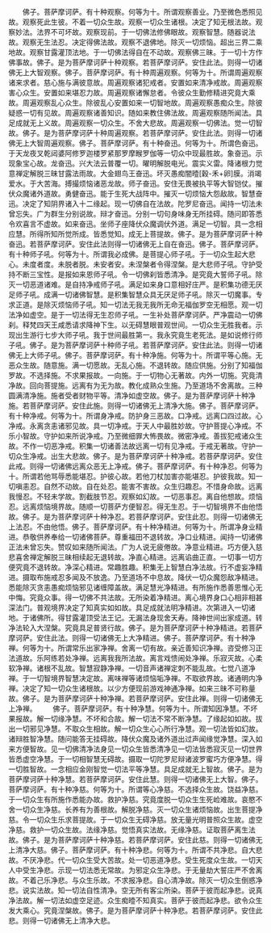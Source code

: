 <!-- { "loadSidebar": true } -->
　　佛子。菩萨摩诃萨。有十种观察。何等为十。所谓观察善业。乃至微色悉照见故。观察死此生彼。不着一切众生故。观察一切众生诸根。决定了知无根法故。观察妙法。法界不可坏故。观察现前。于一切佛法修佛眼故。观察智慧。随器说法故。观察无生法忍。决定得佛法故。观察不退佛地。除灭一切烦恼。超出三界二乘地故。观察甘露灌顶法地。于一切佛法得自在不动故。观察佛三昧。于一切十方作佛事故。佛子。是为菩萨摩诃萨十种观察。若菩萨摩诃萨。安住此法。则得一切诸佛无上大智观察。佛子。菩萨摩诃萨。有十种周遍观察。何等为十。所谓周遍观察诸来求者。慈心施与满彼意故。周遍观察诸犯戒者。安置如来清净戒故。周遍观察害心众生。安置如来堪忍力故。周遍观察诸懈怠者。令彼众生勤修精进究竟大乘故。周遍观察乱心众生。除彼乱心安置如来一切智地故。周遍观察愚痴众生。除彼疑惑一切有见故。周遍观察诸善知识。随如来教住佛法故。周遍观察随所闻法。具足成就无上义故。周遍观察一切众生。不舍大悲故。周遍观察一切佛法。觉一切智故。佛子。是为菩萨摩诃萨十种周遍观察。若菩萨摩诃萨。安住此法。则得一切诸佛无上大智周遍观察。佛子。菩萨摩诃萨。有十种奋迅。何等为十。所谓色奋迅。于天龙夜叉乾闼婆阿修罗迦楼罗紧那罗摩睺罗伽等一切众中现最胜故。象奋迅。示现象宝心故。龙奋迅。兴大法云普覆一切。曜明解脱电光。震实义雷。降诸根力觉意禅定解脱三昧甘露法雨故。大金翅鸟王奋迅。坏灭愚痴闇曀[穀-禾+卵]膜。消竭爱水。于大苦海。搏撮烦恼诸恶龙故。师子奋迅。安住无畏被执平等大智铠仗。摧伏众魔诸外道故。勇健奋迅。能于生死大战阵中。摧灭一切烦恼大怨敌故。智慧奋迅。决定了知阴界诸入十二缘起。现一切佛自在法故。陀罗尼奋迅。闻持一切法未曾忘失。广为群生分别说故。辩才奋迅。分别一切句身味身无所挂碍。随问即答悉令欢喜言不虚故。如来奋迅。坐师子座降伏众魔调伏外道。满足一切智。具一念相应慧。所得所知所觉所成。皆悉觉知。成无上菩提故。佛子。是为菩萨摩诃萨十种奋迅。若菩萨摩诃萨。安住此法则得一切诸佛无上自在奋迅。佛子。菩萨摩诃萨。有十种师子吼。何等为十。所谓我必成佛。是菩提心师子吼。于一切众生起大悲心。未度者度。未脱者脱。未安者安。未涅槃者令得涅槃。是大悲师子吼。守护受持不断三宝性。是报如来恩师子吼。令一切佛刹皆悉清净。是究竟大誓师子吼。除灭一切恶道诸难。是自持净戒师子吼。满足如来身口意相好庄严。是积集功德无厌足师子吼。成满一切诸佛智慧。是积集智慧众具无厌足师子吼。除灭一切魔事。专求正道。是除灭烦恼师子吼。知一切法无我无我所无命无福伽罗空无相愿。观一切法净如虚空。是于一切法得无生忍师子吼。一生补处菩萨摩诃萨。严净震动一切佛刹。释梵四天王咸悉请求降神下生。以无碍慧眼普观世间。一切众生无胜我者。示现出生游行七步大师子吼。我于世间最胜第一。我永究竟生老死法。是如说修行师子吼。佛子。是为菩萨摩诃萨十种师子吼。若菩萨摩诃萨。安住此法。则得一切诸佛无上大师子吼。佛子。菩萨摩诃萨。有十种净施。何等为十。所谓平等心施。无恶众生故。随意施。满一切愿故。无乱心施。不退转故。随应供施。分别了知福伽罗故。不选择施。不求果报故。一向施。于一切物心无著故。内外一切施。究竟清净故。回向菩提施。远离有为无为故。教化成熟众生施。乃至道场不舍离故。三种圆满清净施。施者受者财物平等。清净如虚空故。佛子。是为菩萨摩诃萨十种净施。若菩萨摩诃萨。安住此施。则得一切诸佛无上清净大施。佛子。菩萨摩诃萨。有十种净戒。何等为十。所谓身净戒。防护身三恶故。口净戒。远离口四过故。心净戒。永离贪恚诸邪见故。具一切净戒。于天人中最胜妙故。守护菩提心净戒。不乐小智故。守护如来所说净戒。乃至微细罪大怖畏故。微密净戒。善拔犯戒诸众生故。不作一切恶净戒。积集一切诸善法故远离一切有见净戒。于戒无著故。守护一切众生净戒。出生大悲故。佛子。是为菩萨摩诃萨十种净戒。若菩萨摩诃萨。安住此戒。则得一切诸佛远离众恶无上净戒。佛子。菩萨摩诃萨。有十种净忍。何等为十。所谓若他骂辱悉能堪忍。护彼心故。若他刀杖加害亦能堪忍。护彼我故。知一切嗔恚忍。自然不动故。自在处忍。能害不害故。众生归趣忍。不惜身命故。远离我慢忍。不轻未学故。割截肢节忍。观察如幻故。一切恶事忍。离自他想故。烦恼忍。远离烦恼境界故。随顺一切菩萨方便智忍。得无生忍。于一切智境界不由他悟故。佛子。是为菩萨摩诃萨十种净忍。若菩萨摩诃萨。安住此忍。则得一切诸佛无上法忍。不由他悟。佛子。菩萨摩诃萨。有十种净精进。何等为十。所谓净身业精进。恭敬供养奉给一切诸佛菩萨。尊重福田不退转故。净口业精进。闻持一切诸佛正法未曾忘失。赞叹如来随所闻法。广为人说无疲倦故。净意业精进。巧方便入慈悲喜舍禅定解脱三昧相续起无退转故。净直心精进。远离谄曲正直。一切事一切方便究竟不退转故。净深心精进。常趣胜趣。积集无上智慧白净法故。行不虚妄净精进。摄取布施戒忍多闻及不放逸。乃至道场不中息故。降伏一切众魔怨敌净精进。悉能除灭贪恚愚痴烦恼邪见诸缠障盖故。满足慧光净精进。有所施作悉善思惟心无中悔。究竟众事。得一切佛不共法故。无所染着净精进。离心境界身口心相非相甚深法门。普观境界决定了知真实如如故。具足成就法明净精进。次第进入一切诸地。于诸佛所。得甘露灌顶受法王记。无漏法身现舍天寿。降神世间出家成道。转净法轮入大涅槃。究竟具足普贤行故。佛子。是为菩萨摩诃萨十种净精进。若菩萨摩诃萨。安住此法。则得一切诸佛无上大净精进。佛子。菩萨摩诃萨。有十种净禅。何等为十。所谓常乐出家净禅。舍离一切有故。亲近善知识净禅。咨受修习正法道故。乐阿练若处净禅。远离我我所法故。离言戏愦闹处净禅。乐寂灭故。心柔软净禅。诸根不乱故。智慧寂静净禅。一切音声诸禅定刺不能乱故。七觉八道净禅。于一切智境界智慧决定故。离味禅等诸烦恼垢净禅。不取欲界故。诸通明内净禅。决定了知一切众生诸根故。以少方便现前游戏神通净禅。如来三昧不可称量故。佛子。是为菩萨摩诃萨十种净禅。若菩萨摩诃萨。安住此禅。则得一切诸佛无上净禅。
　　佛子。菩萨摩诃萨。有十种净慧。何等为十。所谓知因净慧。不坏果报故。解一切缘净慧。不坏和合故。解一切法不常不断净慧。了缘起如如故。拔出一切邪见净慧。不取众生相故。解一切众生心心所行净慧。观一切法皆如幻故。诸辩胜智净慧。随问能答无挂碍故。降伏众魔及诸外道出过声闻缘觉净慧。深入如来方便智故。见一切佛清净法身见一切众生皆悉清净见一切法皆悉寂灭见一切世界皆悉虚空净慧。于一切相智慧无碍故。摄取一切陀罗尼辩诸波罗蜜巧方便净慧。得一切胜智故。一念相应金刚智觉一切法平等净慧。具足成就无上智故。佛子。是为菩萨摩诃萨十种净慧。若菩萨摩诃萨。安住此慧。则得一切诸佛无上大智。佛子。菩萨摩诃萨。有十种净慈。何等为十。所谓等心净慈。不选择众生故。饶益净慈。于一切众生有所施作悉能办故。救护净慈。究竟度脱一切众生生死崄难故。哀愍不舍一切众生净慈。长养有为善根故。解脱净慈。灭一切众生诸烦恼故。出生菩提净慈。令一切众生乐求菩提故。于一切众生无碍净慈。放无量光明普照众生故。虚空净慈。救护一切众生故。法缘净慈。觉悟真实法故。无缘净慈。证取菩萨离生法故。佛子。是为菩萨摩诃萨十种净慈。若菩萨摩诃萨。安住此慈。则得一切诸佛无上清净大慈。佛子。菩萨摩诃萨。有十种净悲。何等为十。所谓不共净悲。自大悲故。不厌净悲。代一切众生受大苦故。处一切恶道净悲。受生死度众生故。一切天人中受生净悲。示现一切法悉无常故。为邪定众生净悲。于无量劫大誓庄严不舍离故。不着己乐净悲。与众生乐故。不求报净悲。自心清净故。除灭一切众生倒惑净悲。说实法故。知一切法自性清净。空无所有客尘所染。菩萨于彼而起净悲。说真净法故。解一切法如虚空足迹。众生痴曀不知真实。菩萨于彼而起净悲。欲令众生发大乘心。究竟涅槃故。佛子。是为菩萨摩诃萨十种净悲。若菩萨摩诃萨。安住此悲。则得一切诸佛无上清净大悲。
